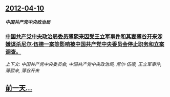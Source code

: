 ## [2012-04-10](/zh/news/2012/04/10/index.md)

##### 中国共产党中央政治局
### [中国共产党中央政治局委员薄熙来因受王立军事件和其妻薄谷开来涉嫌谋杀尼尔·伍德一案等影响被中国共产党中央委员会停止职务和立案调查。](/zh/news/2012/04/10/中国共产党中央政治局委员薄熙来因受王立军事件和其妻薄谷开来涉嫌谋杀尼尔-伍德一案等影响被中国共产党中央委员会停止职务和立.md)
_上下文: 中国共产党中央委员会, 中国共产党中央政治局, 尼尔·伍德, 王立军事件, 薄熙来, 薄谷开来_

## [前一天...](/zh/news/2012/04/8/index.md)

